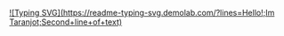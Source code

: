 [![Typing SVG](https://readme-typing-svg.demolab.com/?lines=Hello!;Im Taranjot;Second+line+of+text)](https://git.io/typing-svg)
